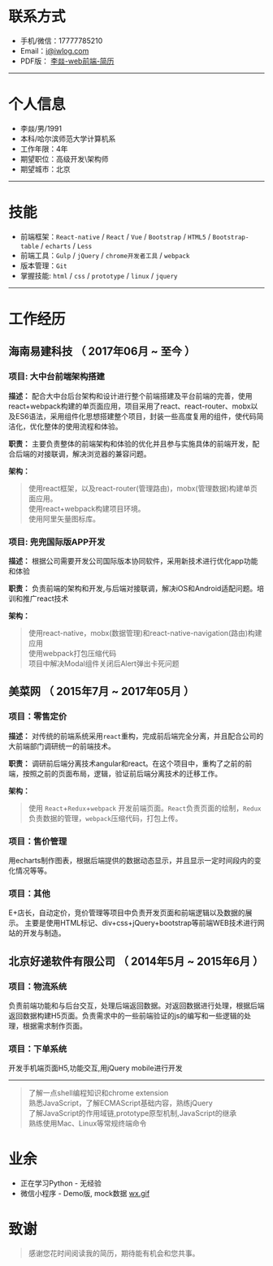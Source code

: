 # 联系方式

- 手机/微信：17777785210
- Email：i@iwlog.com
- PDF版： [李燚-web前端-简历](https://github.com/iwlog/cv/files/2056478/LIYI-FrontEnd-Resume.pdf)

---

# 个人信息

 - 李燚/男/1991
 - 本科/哈尔滨师范大学计算机系
 - 工作年限：4年
 - 期望职位：高级开发\架构师
 - 期望城市：北京

---

# 技能

- 前端框架：`React-native` / `React` / `Vue` / `Bootstrap` / `HTML5` / `Bootstrap-table` / `echarts` / `Less`
- 前端工具：`Gulp` / `jQuery` / `chrome开发者工具` / `webpack`
- 版本管理：`Git`
- 掌握技能: `html` / `css` / `prototype` / `linux` / `jquery`

---

# 工作经历

## 海南易建科技 （ 2017年06月 ~ 至今 ）

### 项目: 大中台前端架构搭建

**描述：** 配合大中台后台架构和设计进行整个前端搭建及平台前端的完善，使用react+webpack构建的单页面应用，项目采用了react、react-router、mobx以及ES6语法，采用组件化思想搭建整个项目，封装一些高度复用的组件，使代码简洁化，优化整体的使用流程和体验。

**职责：** 主要负责整体的前端架构和体验的优化并且参与实施具体的前端开发，配合后端的对接联调，解决浏览器的兼容问题。

**架构：**

> 使用react框架，以及react-router(管理路由)，mobx(管理数据)构建单页面应用。  
使用react+webpack构建项目环境。  
使用阿里矢量图标库。

### 项目: 兜兜国际版APP开发

**描述：** 根据公司需要开发公司国际版本协同软件，采用新技术进行优化app功能和体验

**职责：** 负责前端的架构和开发,与后端对接联调，解决iOS和Android适配问题。培训和推广react技术

**架构：**

> 使用react-native，mobx(数据管理)和react-native-navigation(路由)构建应用  
使用webpack打包压缩代码  
项目中解决Modal组件关闭后Alert弹出卡死问题


## 美菜网 （ 2015年7月 ~ 2017年05月 ）

### 项目：零售定价

**描述：** 对传统的前端系统采用`react`重构，完成前后端完全分离，并且配合公司的大前端部门调研统一的前端技术。

**职责：** 调研前后端分离技术angular和react。在这个项目中，重构了之前的前端，按照之前的页面布局，逻辑，验证前后端分离技术的迁移工作。

**架构：** 

> 使用 `React`+`Redux`+`webpack` 开发前端页面。`React`负责页面的绘制，`Redux`负责数据的管理，`webpack`压缩代码，打包上传。

### 项目：售价管理

用echarts制作图表，根据后端提供的数据动态显示，并且显示一定时间段内的变化情况等等。

### 项目：其他
E+店长，自动定价，竞价管理等项目中负责开发页面和前端逻辑以及数据的展示。
主要是使用HTML标记、div+css+jQuery+bootstrap等前端WEB技术进行网站的开发与制造。

## 北京好递软件有限公司 （ 2014年5月 ~ 2015年6月 ）

### 项目：物流系统

负责前端功能和与后台交互，处理后端返回数据。对返回数据进行处理，根据后端返回数据构建H5页面。负责需求中的一些前端验证的js的编写和一些逻辑的处理，根据需求制作页面。

### 项目：下单系统

开发手机端页面H5,功能交互,用jQuery mobile进行开发

---

> 了解一点shell编程知识和chrome extension  
熟悉JavaScript，了解ECMAScript基础内容，熟练jQuery  
了解JavaScript的作用域链,prototype原型机制,JavaScript的继承  
熟练使用Mac、Linux等常规终端命令

# 业余

- 正在学习Python - 无经验
- 微信小程序 - Demo版, mock数据 [wx.gif](https://github.com/iwlog/cv/blob/master/wx.gif)

# 致谢

> 感谢您花时间阅读我的简历，期待能有机会和您共事。



